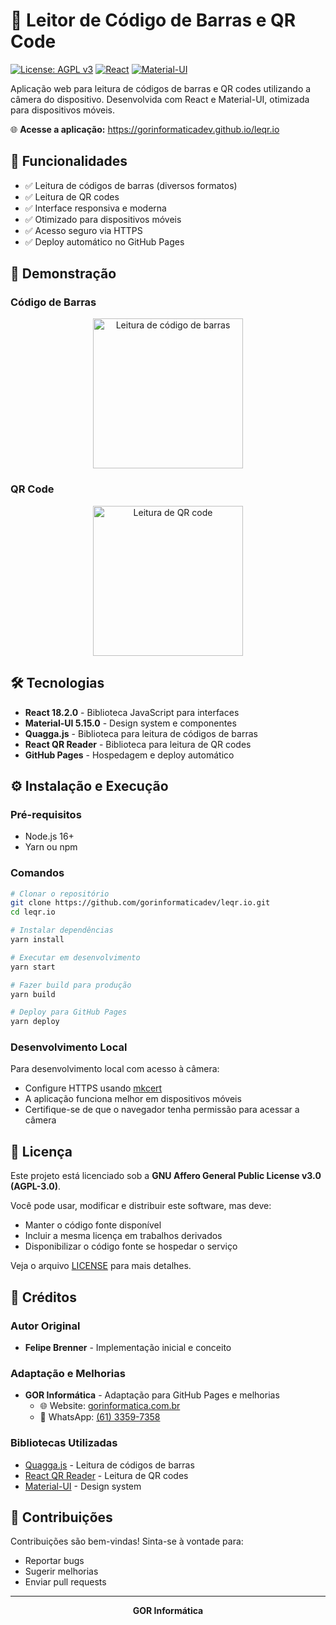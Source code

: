 # 📱 Leitor de Código de Barras e QR Code

[![License: AGPL v3](https://img.shields.io/badge/License-AGPL%20v3-blue.svg)](https://www.gnu.org/licenses/agpl-3.0)
[![React](https://img.shields.io/badge/React-18.2.0-blue.svg)](https://reactjs.org/)
[![Material-UI](https://img.shields.io/badge/Material--UI-5.15.0-blue.svg)](https://mui.com/)

Aplicação web para leitura de códigos de barras e QR codes utilizando a câmera do dispositivo. Desenvolvida com React e Material-UI, otimizada para dispositivos móveis.

🌐 **Acesse a aplicação:** https://gorinformaticadev.github.io/leqr.io

## 🚀 Funcionalidades

- ✅ Leitura de códigos de barras (diversos formatos)
- ✅ Leitura de QR codes
- ✅ Interface responsiva e moderna
- ✅ Otimizado para dispositivos móveis
- ✅ Acesso seguro via HTTPS
- ✅ Deploy automático no GitHub Pages

## 📱 Demonstração

### Código de Barras
<p align="center">
  <img alt="Leitura de código de barras" title="Código de Barras" src="/src/codebar.gif" width="240">
</p>

### QR Code
<p align="center">
  <img alt="Leitura de QR code" title="QR Code" src="/src/qrcode.gif"" width="240">
</p>

## 🛠️ Tecnologias

- **React 18.2.0** - Biblioteca JavaScript para interfaces
- **Material-UI 5.15.0** - Design system e componentes
- **Quagga.js** - Biblioteca para leitura de códigos de barras
- **React QR Reader** - Biblioteca para leitura de QR codes
- **GitHub Pages** - Hospedagem e deploy automático

## ⚙️ Instalação e Execução

### Pré-requisitos
- Node.js 16+ 
- Yarn ou npm

### Comandos
```bash
# Clonar o repositório
git clone https://github.com/gorinformaticadev/leqr.io.git
cd leqr.io

# Instalar dependências
yarn install

# Executar em desenvolvimento
yarn start

# Fazer build para produção
yarn build

# Deploy para GitHub Pages
yarn deploy
```

### Desenvolvimento Local
Para desenvolvimento local com acesso à câmera:
- Configure HTTPS usando [mkcert](https://github.com/FiloSottile/mkcert)
- A aplicação funciona melhor em dispositivos móveis
- Certifique-se de que o navegador tenha permissão para acessar a câmera

## 📄 Licença

Este projeto está licenciado sob a **GNU Affero General Public License v3.0 (AGPL-3.0)**.

Você pode usar, modificar e distribuir este software, mas deve:
- Manter o código fonte disponível
- Incluir a mesma licença em trabalhos derivados
- Disponibilizar o código fonte se hospedar o serviço

Veja o arquivo [LICENSE](LICENSE) para mais detalhes.

## 👥 Créditos

### Autor Original
- **Felipe Brenner** - Implementação inicial e conceito

### Adaptação e Melhorias
- **GOR Informática** - Adaptação para GitHub Pages e melhorias
  - 🌐 Website: [gorinformatica.com.br](https://gorinformatica.com.br)
  - 📱 WhatsApp: [(61) 3359-7358](https://wa.me/556133597358)

### Bibliotecas Utilizadas
- [Quagga.js](https://github.com/serratus/quaggaJS) - Leitura de códigos de barras
- [React QR Reader](https://github.com/JodusNodus/react-qr-reader) - Leitura de QR codes
- [Material-UI](https://mui.com/) - Design system

## 🤝 Contribuições

Contribuições são bem-vindas! Sinta-se à vontade para:
- Reportar bugs
- Sugerir melhorias
- Enviar pull requests

---

<p align="center">
  <strong>GOR Informática</strong>
</p>
